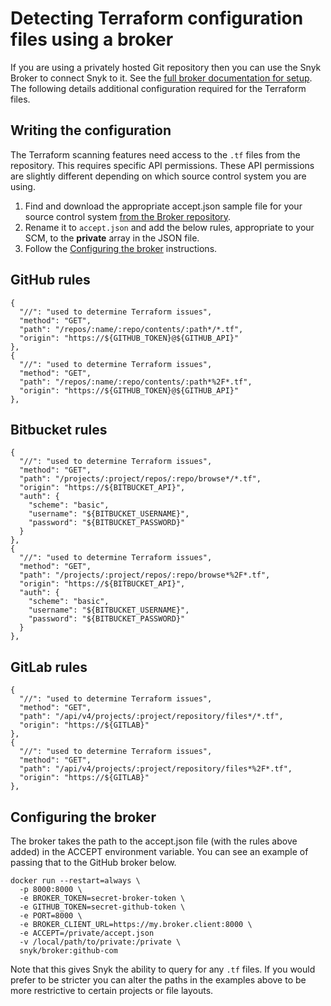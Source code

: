 # Detecting Terraform configuration files using a broker

If you are using a privately hosted Git repository then you can use the Snyk Broker to connect Snyk to it. See the [full broker documentation for setup](../../../features/integrations/snyk-broker/set-up-snyk-broker.md). The following details additional configuration required for the Terraform files.

## Writing the configuration

The Terraform scanning features need access to the `.tf` files from the repository. This requires specific API permissions. These API permissions are slightly different depending on which source control system you are using.

1. Find and download the appropriate accept.json sample file for your source control system [from the Broker repository](https://github.com/snyk/broker/tree/master/client-templates).
2. Rename it to `accept.json` and add the below rules, appropriate to your SCM, to the **private** array in the JSON file.
3. Follow the [Configuring the broker](detecting-terraform-configuration-files-using-a-broker.md#configuring-the-broker) instructions.

## GitHub rules

```text
{
  "//": "used to determine Terraform issues",
  "method": "GET",
  "path": "/repos/:name/:repo/contents/:path*/*.tf",
  "origin": "https://${GITHUB_TOKEN}@${GITHUB_API}"
},
{
  "//": "used to determine Terraform issues",
  "method": "GET",
  "path": "/repos/:name/:repo/contents/:path*%2F*.tf",
  "origin": "https://${GITHUB_TOKEN}@${GITHUB_API}"
},
```

## Bitbucket rules

```text
{
  "//": "used to determine Terraform issues",
  "method": "GET",
  "path": "/projects/:project/repos/:repo/browse*/*.tf",
  "origin": "https://${BITBUCKET_API}",
  "auth": {
    "scheme": "basic",
    "username": "${BITBUCKET_USERNAME}",
    "password": "${BITBUCKET_PASSWORD}"
  }
},
{
  "//": "used to determine Terraform issues",
  "method": "GET",
  "path": "/projects/:project/repos/:repo/browse*%2F*.tf",
  "origin": "https://${BITBUCKET_API}",
  "auth": {
    "scheme": "basic",
    "username": "${BITBUCKET_USERNAME}",
    "password": "${BITBUCKET_PASSWORD}"
  }
},
```

## GitLab rules

```text
{
  "//": "used to determine Terraform issues",
  "method": "GET",
  "path": "/api/v4/projects/:project/repository/files*/*.tf",
  "origin": "https://${GITLAB}"
},
{
  "//": "used to determine Terraform issues",
  "method": "GET",
  "path": "/api/v4/projects/:project/repository/files*%2F*.tf",
  "origin": "https://${GITLAB}"
},
```

## Configuring the broker

The broker takes the path to the accept.json file \(with the rules above added\) in the ACCEPT environment variable. You can see an example of passing that to the GitHub broker below.

```text
docker run --restart=always \
  -p 8000:8000 \
  -e BROKER_TOKEN=secret-broker-token \
  -e GITHUB_TOKEN=secret-github-token \
  -e PORT=8000 \
  -e BROKER_CLIENT_URL=https://my.broker.client:8000 \
  -e ACCEPT=/private/accept.json
  -v /local/path/to/private:/private \
  snyk/broker:github-com
```

Note that this gives Snyk the ability to query for any `.tf` files. If you would prefer to be stricter you can alter the paths in the examples above to be more restrictive to certain projects or file layouts.

